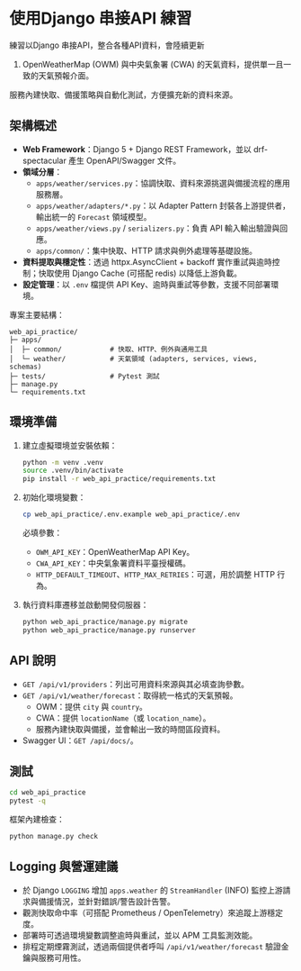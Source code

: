 # 使用Django 串接API 練習

練習以Django 串接API，整合各種API資料，會陸續更新 
1. OpenWeatherMap (OWM) 與中央氣象署 (CWA) 的天氣資料，提供單一且一致的天氣預報介面。


服務內建快取、備援策略與自動化測試，方便擴充新的資料來源。


## 架構概述

- **Web Framework**：Django 5 + Django REST Framework，並以 drf-spectacular 產生 OpenAPI/Swagger 文件。
- **領域分層**：
  - `apps/weather/services.py`：協調快取、資料來源挑選與備援流程的應用服務層。
  - `apps/weather/adapters/*.py`：以 Adapter Pattern 封裝各上游提供者，輸出統一的 `Forecast` 領域模型。
  - `apps/weather/views.py` / `serializers.py`：負責 API 輸入輸出驗證與回應。
  - `apps/common/`：集中快取、HTTP 請求與例外處理等基礎設施。
- **資料提取與穩定性**：透過 httpx.AsyncClient + backoff 實作重試與逾時控制；快取使用 Django Cache (可搭配 redis) 以降低上游負載。
- **設定管理**：以 `.env` 檔提供 API Key、逾時與重試等參數，支援不同部署環境。

專案主要結構：
```
web_api_practice/
├─ apps/
│  ├─ common/            # 快取、HTTP、例外與通用工具
│  └─ weather/           # 天氣領域 (adapters, services, views, schemas)
├─ tests/                # Pytest 測試
├─ manage.py
└─ requirements.txt
```

## 環境準備

1. 建立虛擬環境並安裝依賴：
   ```bash
   python -m venv .venv
   source .venv/bin/activate
   pip install -r web_api_practice/requirements.txt
   ```

2. 初始化環境變數：
   ```bash
   cp web_api_practice/.env.example web_api_practice/.env
   ```
   必填參數：
   - `OWM_API_KEY`：OpenWeatherMap API Key。
   - `CWA_API_KEY`：中央氣象署資料平臺授權碼。
   - `HTTP_DEFAULT_TIMEOUT`、`HTTP_MAX_RETRIES`：可選，用於調整 HTTP 行為。

3. 執行資料庫遷移並啟動開發伺服器：
   ```bash
   python web_api_practice/manage.py migrate
   python web_api_practice/manage.py runserver
   ```

## API 說明

- `GET /api/v1/providers`：列出可用資料來源與其必填查詢參數。
- `GET /api/v1/weather/forecast`：取得統一格式的天氣預報。  
  - OWM：提供 `city` 與 `country`。
  - CWA：提供 `locationName`（或 `location_name`）。
  - 服務內建快取與備援，並會輸出一致的時間區段資料。
- Swagger UI：`GET /api/docs/`。

## 測試

```bash
cd web_api_practice
pytest -q
```

框架內建檢查：
```bash
python manage.py check
```

## Logging 與營運建議

- 於 Django `LOGGING` 增加 `apps.weather` 的 `StreamHandler` (INFO) 監控上游請求與備援情況，並針對錯誤/警告設計告警。
- 觀測快取命中率（可搭配 Prometheus / OpenTelemetry）來追蹤上游穩定度。
- 部署時可透過環境變數調整逾時與重試，並以 APM 工具監測效能。
- 排程定期煙霧測試，透過兩個提供者呼叫 `/api/v1/weather/forecast` 驗證金鑰與服務可用性。
